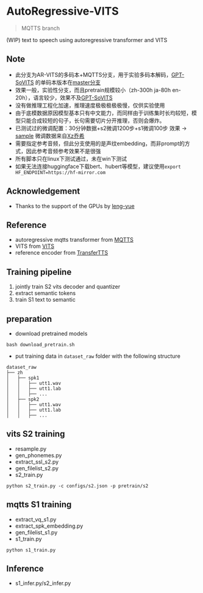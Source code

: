 # AutoRegressive-VITS

> MQTTS branch

(WIP) text to speech using autoregressive transformer and VITS 
## Note
+ 此分支为AR-VITS的多码本+MQTTS分支，用于实验多码本解码，[GPT-SoVITS](https://github.com/RVC-Boss/GPT-SoVITS) 的单码本版本在[master分支](https://github.com/innnky/ar-vits/tree/master) 
+ 效果一般，实验性分支，而且pretrain规模较小（zh-300h ja-80h en-20h），语言较少，效果不及[GPT-SoVITS](https://github.com/RVC-Boss/GPT-SoVITS) 
+ 没有做推理工程化加速，推理速度极极极极极慢，仅供实验使用
+ 由于底模数据原因模型基本只有中文能力，而同样由于训练集时长均较短，模型只能合成较短的句子，长句需要切片分开推理，否则会爆炸。
+ 已测试过的微调配置：30分钟数据+s2微调1200步+s1微调100步 效果 -> [sample](https://huggingface.co/innnky/ar-vits/blob/main/samples/%E4%B8%83%E6%B5%B7%E5%87%BA%E5%B8%88%E8%A1%A8.wav) 微调数据来自[Xz乔希](https://www.bilibili.com/video/BV1KA4m1V71D)
+ 需要指定参考音频，但此分支使用的是声纹embedding，而非prompt的方式，因此参考音频参考效果不是很强
+ 所有脚本只在linux下测试通过，未在win下测试
+ 如果无法连接huggingface下载bert、hubert等模型，建议使用`export HF_ENDPOINT=https://hf-mirror.com`


## Acknowledgement
+ Thanks to the support of the GPUs by [leng-yue](https://github.com/leng-yue)

## Reference
+ autoregressive mqtts transformer from [MQTTS](https://github.com/b04901014/MQTTS)
+ VITS from [VITS](https://github.com/jaywalnut310/vits)
+ reference encoder from [TransferTTS](https://github.com/hcy71o/TransferTTS)

## Training pipeline
1. jointly train S2 vits decoder and quantizer
2. extract semantic tokens
3. train S1 text to semantic
## preparation
+ download pretrained models
```shell
bash download_pretrain.sh
```
+ put training data in `dataset_raw` folder with the following structure
```
dataset_raw
├── zh
│   ├── spk1
│   │   ├── utt1.wav
│   │   ├── utt1.lab
│   │   ├── ...
│   ├── spk2
│   │   ├── utt1.wav
│   │   ├── utt1.lab
│   │   ├── ...
```
## vits S2 training
+ resample.py
+ gen_phonemes.py
+ extract_ssl_s2.py
+ gen_filelist_s2.py
+ s2_train.py
```shell
python s2_train.py -c configs/s2.json -p pretrain/s2
```

## mqtts S1 training
+ extract_vq_s1.py
+ extract_spk_embedding.py
+ gen_filelist_s1.py
+ s1_train.py
```shell
python s1_train.py
```
## Inference
+ s1_infer.py/s2_infer.py
